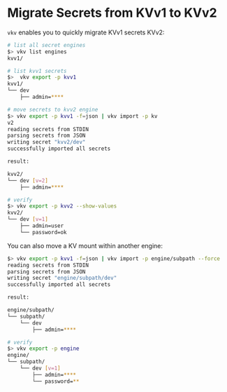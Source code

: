 # Migrate Secrets from KVv1 to KVv2
`vkv` enables you to quickly migrate KVv1 secrets KVv2:

```bash
# list all secret engines
$> vkv list engines
kvv1/

# list kvv1 secrets
$>  vkv export -p kvv1
kvv1/
└── dev
    ├── admin=****

# move secrets to kvv2 engine
$> vkv export -p kvv1 -f=json | vkv import -p kv
v2
reading secrets from STDIN
parsing secrets from JSON
writing secret "kvv2/dev" 
successfully imported all secrets

result:

kvv2/
└── dev [v=2]
    ├── admin=****

# verify
$> vkv export -p kvv2 --show-values
kvv2/
└── dev [v=1]
    ├── admin=user
    └── password=ok
```

You can also move a KV mount within another engine:

```bash
$> vkv export -p kvv1 -f=json | vkv import -p engine/subpath --force 
reading secrets from STDIN
parsing secrets from JSON
writing secret "engine/subpath/dev" 
successfully imported all secrets

result:

engine/subpath/
└── subpath/
    └── dev
        ├── admin=****

# verify
$> vkv export -p engine
engine/
└── subpath/
    └── dev [v=1]
        ├── admin=****
        └── password=**
```